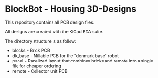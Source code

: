 BlockBot - Housing 3D-Designs
=============================

This repository contains all PCB design files.

All designs are created with the KiCad EDA suite.

The directory structure is as follow:

- blocks - Brick PCB
- dk_base - Millable PCB for the "denmark base" robot
- panel - Panelized layout that combines bricks and remote into a single file for cheaper ordering
- remote - Collector unit PCB
